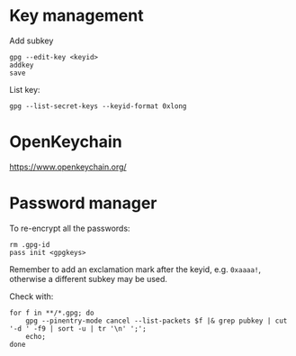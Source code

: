 # Key management

Add subkey

```
gpg --edit-key <keyid>
addkey
save
```

List key:

```
gpg --list-secret-keys --keyid-format 0xlong
```

# OpenKeychain

https://www.openkeychain.org/

# Password manager

To re-encrypt all the passwords:

```
rm .gpg-id
pass init <gpgkeys>
```

Remember to add an exclamation mark after the keyid, e.g. `0xaaaa!`, otherwise a
different subkey may be used.

Check with:

```
for f in **/*.gpg; do
    gpg --pinentry-mode cancel --list-packets $f |& grep pubkey | cut '-d ' -f9 | sort -u | tr '\n' ';';
    echo;
done
```
